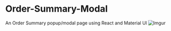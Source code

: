 # Order-Summary-Modal
An Order Summary popup/modal page using React and Material UI
![Imgur](https://imgur.com/dL7EIy1.png)

